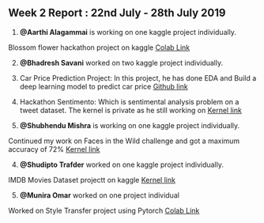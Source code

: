## Week 2 Report : 22nd July - 28th July 2019

1. **@Aarthi Alagammai**  is working on one kaggle project individually.

Blossom flower hackathon project on kaggle 
[Colab Link](https://colab.research.google.com/drive/1SEUb2Keru4ZDjan_zx1ZrS_U8yXNSX2n)


2. **@Bhadresh Savani** worked on two kaggle project individually.

1. Car Price Prediction Project: In this project, he has done EDA and Build a deep learning model to predict car price 
[Github link](https://github.com/bhadreshpsavani/Car-Price-Prediction-/blob/master/CarPricePredictionWithNN.ipynb)
2. Hackathon Sentimento: Which is sentimental analysis problem on a tweet dataset. The kernel is private as he still working on
[Kernel link](https://www.kaggle.com/bhadreshsavani/aaryasentimentalanalysiswithtweets/edit)


3. **@Shubhendu Mishra** is working on one kaggle project individually.

Continued my work on Faces in the Wild challenge and got a maximum accuracy of 72%
[Kernel link](https://www.kaggle.com/shubhendumishra/modified-siamese-network-pytorch)


4. **@Shudipto Trafder** worked on one kaggle project individually.

IMDB Movies Dataset projectt on kaggle 
[Kernel link](https://www.kaggle.com/iamsdt/kernelc37470a4aa)

5. **@Munira Omar** worked on one project individual

Worked on Style Transfer project using Pytorch
[Colab Link](https://colab.research.google.com/drive/1Y0OUNSUIKxU8K1S5wh-FjHvo6wFocGTj)





